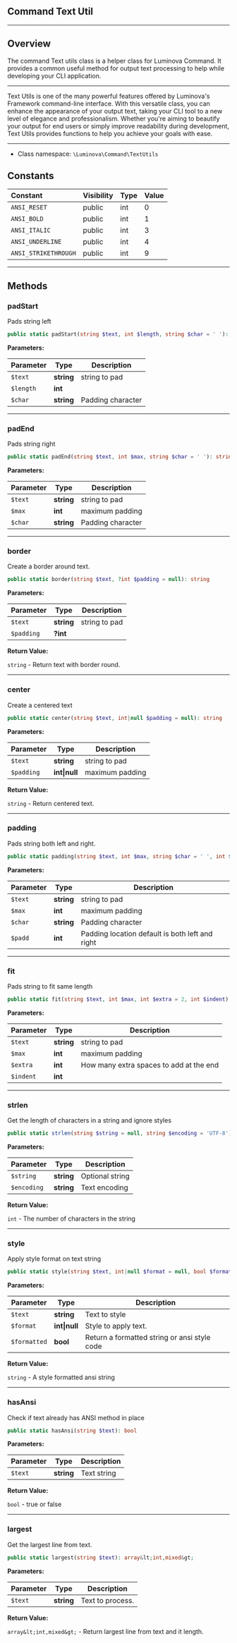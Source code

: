 ## Command Text Util

***

## Overview

The command Text utils class is a helper class for Luminova Command. It provides a common useful method for output text processing to help while developing your CLI application.

***

Text Utils is one of the many powerful features offered by Luminova's Framework command-line interface. With this versatile class, you can enhance the appearance of your output text, taking your CLI tool to a new level of elegance and professionalism. Whether you're aiming to beautify your output for end users or simply improve readability during development, Text Utils provides functions to help you achieve your goals with ease. 

***

* Class namespace: `\Luminova\Command\TextUtils`

## Constants

| Constant | Visibility | Type | Value |
|:---------|:-----------|:-----|:------|
|`ANSI_RESET`|public|int|0|
|`ANSI_BOLD`|public|int|1|
|`ANSI_ITALIC`|public|int|3|
|`ANSI_UNDERLINE`|public|int|4|
|`ANSI_STRIKETHROUGH`|public|int|9|

***

## Methods

### padStart

Pads string left

```php
public static padStart(string $text, int $length, string $char = ' '): string
```

**Parameters:**

| Parameter | Type | Description |
|-----------|------|-------------|
| `$text` | **string** | string to pad |
| `$length` | **int** |  |
| `$char` | **string** | Padding character |

***

### padEnd

Pads string right

```php
public static padEnd(string $text, int $max, string $char = ' '): string
```

**Parameters:**

| Parameter | Type | Description |
|-----------|------|-------------|
| `$text` | **string** | string to pad |
| `$max` | **int** | maximum padding |
| `$char` | **string** | Padding character |

***

### border

Create a border around text.

```php
public static border(string $text, ?int $padding = null): string
```

**Parameters:**

| Parameter | Type | Description |
|-----------|------|-------------|
| `$text` | **string** | string to pad |
| `$padding` | **?int** |  |

**Return Value:**

`string` - Return text with border round.

***

### center

Create a centered text

```php
public static center(string $text, int|null $padding = null): string
```

**Parameters:**

| Parameter | Type | Description |
|-----------|------|-------------|
| `$text` | **string** | string to pad |
| `$padding` | **int&#124;null** | maximum padding |

**Return Value:**

`string` - Return centered text.

***

### padding

Pads string both left and right.

```php
public static padding(string $text, int $max, string $char = ' ', int $padd = STR_PAD_BOTH): string
```

**Parameters:**

| Parameter | Type | Description |
|-----------|------|-------------|
| `$text` | **string** | string to pad |
| `$max` | **int** | maximum padding |
| `$char` | **string** | Padding character |
| `$padd` | **int** | Padding location default is both left and right |

***

### fit

Pads string to fit same length

```php
public static fit(string $text, int $max, int $extra = 2, int $indent): string
```

**Parameters:**

| Parameter | Type | Description |
|-----------|------|-------------|
| `$text` | **string** | string to pad |
| `$max` | **int** | maximum padding |
| `$extra` | **int** | How many extra spaces to add at the end |
| `$indent` | **int** |  |

***

### strlen

Get the length of characters in a string and ignore styles

```php
public static strlen(string $string = null, string $encoding = 'UTF-8'): int
```

**Parameters:**

| Parameter | Type | Description |
|-----------|------|-------------|
| `$string` | **string** | Optional string |
| `$encoding` | **string** | Text encoding |

**Return Value:**

`int` - The number of characters in the string

***

### style

Apply style format on text string

```php
public static style(string $text, int|null $format = null, bool $formatted = true): string
```

**Parameters:**

| Parameter | Type | Description |
|-----------|------|-------------|
| `$text` | **string** | Text to style |
| `$format` | **int&#124;null** | Style to apply text. |
| `$formatted` | **bool** | Return a formatted string or ansi style code |

**Return Value:**

`string` - A style formatted ansi string

***

### hasAnsi

Check if text already has ANSI method in place

```php
public static hasAnsi(string $text): bool
```

**Parameters:**

| Parameter | Type | Description |
|-----------|------|-------------|
| `$text` | **string** | Text string |

**Return Value:**

`bool` - true or false

***

### largest

Get the largest line from text.

```php
public static largest(string $text): array&lt;int,mixed&gt;
```

**Parameters:**

| Parameter | Type | Description |
|-----------|------|-------------|
| `$text` | **string** | Text to process. |

**Return Value:**

`array&lt;int,mixed&gt;` - Return largest line from text and it length.